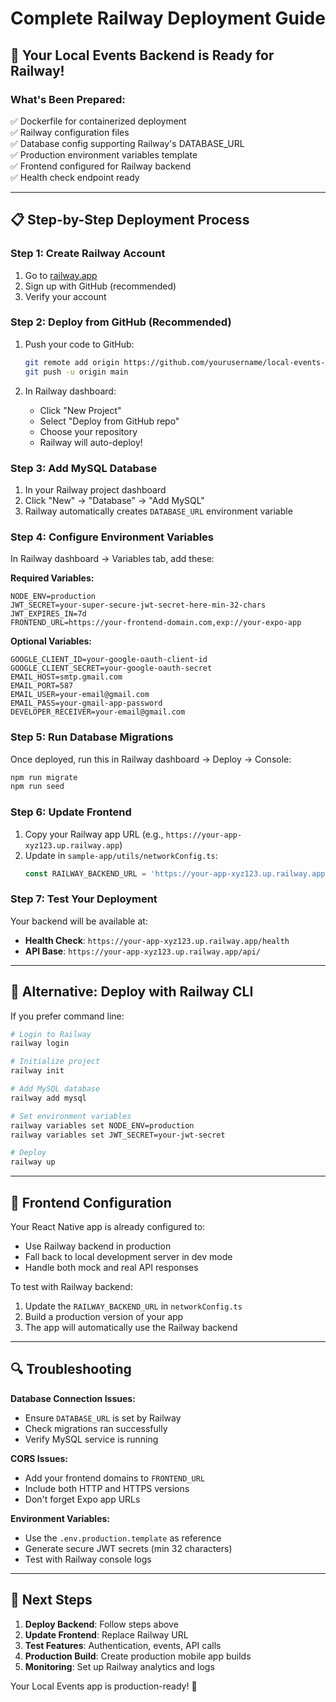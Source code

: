 # Complete Railway Deployment Guide

## 🚀 Your Local Events Backend is Ready for Railway!

### What's Been Prepared:
✅ Dockerfile for containerized deployment  
✅ Railway configuration files  
✅ Database config supporting Railway's DATABASE_URL  
✅ Production environment variables template  
✅ Frontend configured for Railway backend  
✅ Health check endpoint ready  

---

## 📋 Step-by-Step Deployment Process

### Step 1: Create Railway Account
1. Go to [railway.app](https://railway.app)
2. Sign up with GitHub (recommended)
3. Verify your account

### Step 2: Deploy from GitHub (Recommended)
1. Push your code to GitHub:
   ```bash
   git remote add origin https://github.com/yourusername/local-events-backend.git
   git push -u origin main
   ```

2. In Railway dashboard:
   - Click "New Project"
   - Select "Deploy from GitHub repo"
   - Choose your repository
   - Railway will auto-deploy!

### Step 3: Add MySQL Database
1. In your Railway project dashboard
2. Click "New" → "Database" → "Add MySQL"
3. Railway automatically creates `DATABASE_URL` environment variable

### Step 4: Configure Environment Variables
In Railway dashboard → Variables tab, add these:

**Required Variables:**
```
NODE_ENV=production
JWT_SECRET=your-super-secure-jwt-secret-here-min-32-chars
JWT_EXPIRES_IN=7d
FRONTEND_URL=https://your-frontend-domain.com,exp://your-expo-app
```

**Optional Variables:**
```
GOOGLE_CLIENT_ID=your-google-oauth-client-id
GOOGLE_CLIENT_SECRET=your-google-oauth-secret
EMAIL_HOST=smtp.gmail.com
EMAIL_PORT=587
EMAIL_USER=your-email@gmail.com
EMAIL_PASS=your-gmail-app-password
DEVELOPER_RECEIVER=your-email@gmail.com
```

### Step 5: Run Database Migrations
Once deployed, run this in Railway dashboard → Deploy → Console:
```bash
npm run migrate
npm run seed
```

### Step 6: Update Frontend
1. Copy your Railway app URL (e.g., `https://your-app-xyz123.up.railway.app`)
2. Update in `sample-app/utils/networkConfig.ts`:
   ```typescript
   const RAILWAY_BACKEND_URL = 'https://your-app-xyz123.up.railway.app';
   ```

### Step 7: Test Your Deployment
Your backend will be available at:
- **Health Check**: `https://your-app-xyz123.up.railway.app/health`
- **API Base**: `https://your-app-xyz123.up.railway.app/api/`

---

## 🔧 Alternative: Deploy with Railway CLI

If you prefer command line:

```bash
# Login to Railway
railway login

# Initialize project
railway init

# Add MySQL database
railway add mysql

# Set environment variables
railway variables set NODE_ENV=production
railway variables set JWT_SECRET=your-jwt-secret

# Deploy
railway up
```

---

## 📱 Frontend Configuration

Your React Native app is already configured to:
- Use Railway backend in production
- Fall back to local development server in dev mode
- Handle both mock and real API responses

To test with Railway backend:
1. Update the `RAILWAY_BACKEND_URL` in `networkConfig.ts`
2. Build a production version of your app
3. The app will automatically use the Railway backend

---

## 🔍 Troubleshooting

**Database Connection Issues:**
- Ensure `DATABASE_URL` is set by Railway
- Check migrations ran successfully
- Verify MySQL service is running

**CORS Issues:**
- Add your frontend domains to `FRONTEND_URL`
- Include both HTTP and HTTPS versions
- Don't forget Expo app URLs

**Environment Variables:**
- Use the `.env.production.template` as reference
- Generate secure JWT secrets (min 32 characters)
- Test with Railway console logs

---

## 🎯 Next Steps

1. **Deploy Backend**: Follow steps above
2. **Update Frontend**: Replace Railway URL
3. **Test Features**: Authentication, events, API calls
4. **Production Build**: Create production mobile app builds
5. **Monitoring**: Set up Railway analytics and logs

Your Local Events app is production-ready! 🚀